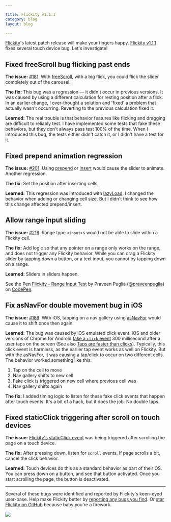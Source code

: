 ```yaml
---

title: Flickity v1.1.1
category: blog
layout: blog

---
```


[Flickity](http://flickity.metafizzy.co)'s latest patch release will make your fingers happy. [Flickity v1.1.1](https://github.com/metafizzy/flickity/releases/tag/v1.1.1) fixes several touch device bug. Let's investigate!

## Fixed freeScroll bug flicking past ends

**The issue:** [#181](https://github.com/metafizzy/flickity/issues/181). With [freeScroll](http://flickity.metafizzy.co/options.html#freescroll), with a big flick, you could flick the slider completely out of the carousel.

**The fix:** This bug was a regression — it didn't occur in previous versions. It was caused by using a different calculation for resting position after a flick. In an earlier change, I over-thought a solution and 'fixed' a problem that actually wasn't occurring. Reverting to the previous calculation fixed it.

**Learned:** The real trouble is that behavior features like flicking and dragging are difficult to reliably test. I have implemented some tests that fake these behaviors, but they don't always pass test 100% of the time. When I introduced this bug, the tests either didn't catch it, or I didn't have a test for it.

## Fixed prepend animation regression

**The issue:** [#201](https://github.com/metafizzy/flickity/issues/201). Using [prepend](http://flickity.metafizzy.co/api.html#prepend) or [insert](http://flickity.metafizzy.co/api.html#insert) would cause the slider to animate. Another regression.

**The fix:** Set the position after inserting cells.

**Learned:** This regression was introduced with [lazyLoad](http://flickity.metafizzy.co/options.html#lazyload). I changed the behavior when adding or changing cell size. But I didn't think to see how this change affected prepend/insert.

## Allow range input sliding

**The issue:** [#216](https://github.com/metafizzy/flickity/issues/216). Range type `<input>`s would not be able to slide within a Flickity cell.

**The fix:** Add logic so that any pointer on a range only works on the range, and does not trigger any Flickity behavior. While you can drag a Flickity slider by tapping down a button, or a text input, you cannot by tapping down on a range.

**Learned:** Sliders in sliders happen.

<p data-height="362" data-theme-id="0" data-slug-hash="doByxg" data-default-tab="result" data-user="praveenpuglia" class='codepen'>See the Pen <a href='http://codepen.io/praveenpuglia/pen/doByxg/'>Flickity - Range Input Test</a> by Praveen Puglia (<a href='http://codepen.io/praveenpuglia'>@praveenpuglia</a>) on <a href='http://codepen.io'>CodePen</a>.</p>
<script async src="//assets.codepen.io/assets/embed/ei.js"></script>

## Fix asNavFor double movement bug in iOS

**The issue:** [#189](https://github.com/metafizzy/flickity/issues/189). With iOS, tapping on a nav gallery using [asNavFor](http://flickity.metafizzy.co/options.html#asnavfor) would cause it to shift once then again.

**Learned:** The bug was caused by iOS emulated click event. iOS and older versions of Chrome for Android [fake a `click` event](http://updates.html5rocks.com/2013/12/300ms-tap-delay-gone-away) 300 millisecond after a user taps on the screen (See also [Taps are faster than clicks](/blog/taps-are-faster-than-clicks/)). Typically, this click event is harmless, as the earlier tap event works as well on Flickity. But with the asNavFor, it was causing a tap/click to occur on two different cells. The behavior worked something like this:

1. Tap on the cell to move
2. Nav gallery shifts to new cell
3. Fake click is triggered on new cell where previous cell was
4. Nav gallery shifts again

**The fix:** I added timing logic to listen for these fake click events that happen after touch events. It's a bit of a hack, but it does the job. No double taps.

## Fixed staticClick triggering after scroll on touch devices

**The issue:** [Flickity's staticClick event](http://flickity.metafizzy.co/api.html#staticclick) was being triggered after scrolling the page on a touch device.

**The fix:** After pressing down, listen for `scroll` events. If page scrolls a bit, cancel the click behavior.

**Learned:** Touch devices do this as a standard behavior as part of their OS. You can press down on a button, and see that button activated. Once you start scrolling the page, the button is deactivated.

---

Several of these bugs were identified and reported by Flickity's keen-eyed user-base. Help make Flickity better by [reporting any bugs you find](https://github.com/metafizzy/flickity/issues/). Or [star Flickity on GitHub](https://github.com/metafizzy/flickity/) because baby you're a firework.

[![](http://i.imgur.com/yR14R9m.jpg)](https://github.com/metafizzy/flickity/)
